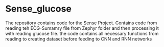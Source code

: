 # Sense_glucose
The repository contains code for the Sense Project. Contains code from reading teh ECG-Sumamry file from Zephyr folder and then processing it with reading glucose file. the code contains all necessary functions from reading to creating dataset before feeding to CNN and RNN networks
